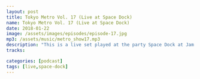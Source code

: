 ```yaml
---
layout: post
title: Tokyo Metro Vol. 17 (Live at Space Dock)
name: Tokyo Metro Vol. 17 (Live at Space Dock)
date: 2018-01-22
image: /assets/images/episodes/episode-17.jpg
mp3: /assets/music/metro_show17.mp3
description: "This is a live set played at the party Space Dock at Jam House, Akita Japan on January 19th, 2018. The set is completely improvised, and recorded raw (so forgive the hum of some too-hot lead cables!)"
tracks: 

categories: [podcast]
tags: [live,space-dock]
---
```

